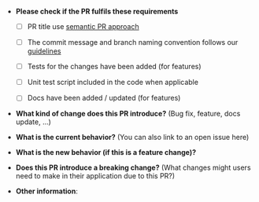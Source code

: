 * **Please check if the PR fulfils these requirements**
  - [ ] PR title use [semantic PR approach](https://pulsar.apache.org/contribute/develop-semantic-title/)
  - [ ] The commit message and branch naming convention follows our [guidelines](https://myesure.atlassian.net/wiki/spaces/DE/pages/625247173/Branching+Strategy+and+git+standards)
  - [ ] Tests for the changes have been added (for features)
  - [ ] Unit test script included in the code when applicable
  - [ ] Docs have been added / updated (for features)


* **What kind of change does this PR introduce?** (Bug fix, feature, docs update, ...)


* **What is the current behavior?** (You can also link to an open issue here)


* **What is the new behavior (if this is a feature change)?**


* **Does this PR introduce a breaking change?** (What changes might users need to make in their application due to this PR?)


* **Other information**:
